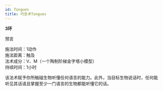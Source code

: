 ```yaml
---
id: Tongues
title: 巧言术Tongues
---
```


**3环**

预言

施法时间：1动作  
施法距离：触及  
法术成分：V、M（一个陶制阶梯金字塔小模型）  
持续时间：1小时  


该法术赋予你所触碰生物听懂任何语言的能力。此外，当目标生物说话时，任何能听见其话语且掌握至少一门语言的生物都能听懂它的话。
